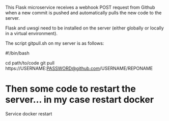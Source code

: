 
This Flask microservice receives a webhook POST request from Github when a new commit is pushed and automatically pulls the new code to the server.

Flask and uwsgi need to be installed on the server (either globally or locally in a virtual environment).

The script gitpull.sh on my server is as follows:


#!/bin/bash 

cd path/to/code
git pull https://USERNAME:PASSWORD@github.com/USERNAME/REPONAME
# Then some code to restart the server... in my case restart docker
Service docker restart